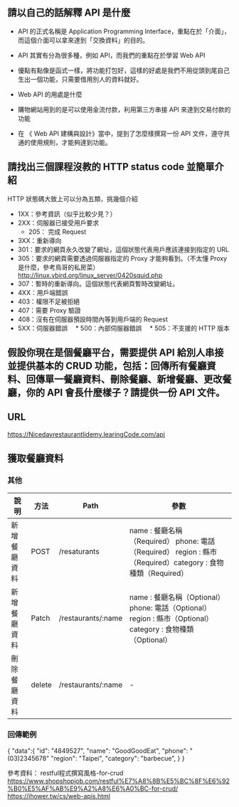 ﻿## 請以自己的話解釋 API 是什麼

* API 的正式名稱是 Application Programming Interface，重點在於「介面」，而這個介面可以拿來達到「交換資料」的目的。
 * API 其實有分為很多種，例如 API，而我們的重點在於學習 Web API
 * 優點有點像是函式一樣，將功能打包好，這樣的好處是我們不用從頭到尾自己生出一個功能，只需要借用別人的資料就好。


* Web API 的用處是什麼


 * 購物網站用到的是可以使用金流付款，利用第三方串接 API 來達到交易付款的功能
 
 * 在 《 Web API 建構與設計》當中，提到了怎麼樣撰寫一份 API 文件，遵守共通的使用規則，才能夠達到功能。


## 請找出三個課程沒教的 HTTP status code 並簡單介紹

 HTTP 狀態碼大致上可以分為五類，挑幾個介紹
 
 * 1XX：參考資訊（似乎比較少見？）
 * 2XX：伺服器已接受用戶要求
   * 205： 完成 Request
 * 3XX：重新導向
  * 301：要求的網頁永久改變了網址，這個狀態代表用戶應該連接到指定的 URL 
  * 305：要求的網頁需要透過伺服器指定的 Proxy 才能夠看到。（不太懂 Proxy 是什麼，參考鳥哥的私房菜）http://linux.vbird.org/linux_server/0420squid.php
  * 307：暫時的重新導向。這個狀態代表網頁暫時改變網址。
 * 4XX：用戶端錯誤
  * 403：權限不足被拒絕
  * 407：需要 Proxy 驗證
  * 408：沒有在伺服器預設時間內等到用戶端的 Request
 * 5XX：伺服器錯誤
　* 500：內部伺服器錯誤
　* 505：不支援的 HTTP 版本


## 假設你現在是個餐廳平台，需要提供 API 給別人串接並提供基本的 CRUD 功能，包括：回傳所有餐廳資料、回傳單一餐廳資料、刪除餐廳、新增餐廳、更改餐廳，你的 API 會長什麼樣子？請提供一份 API 文件。

## URL
https://Nicedayrestaurantlidemy.learingCode.com/api

## 獲取餐廳資料

### 其他
| 說明      | 方法      | Path     | 參數 |
| -------- | -------- | -------- |----  |
| 新增餐廳資料| POST | /resaturants|name : 餐廳名稱 （Required） phone: 電話（Required）  region : 縣市（Required）category : 食物種類（Required）  |
|新增餐廳資料|Patch| /restaurants/:name|name : 餐廳名稱（Optional）phone: 電話（Optional）region : 縣市（Optional）category : 食物種類（Optional）
刪除餐廳資料|delete| /restaurants/:name|-|

### 回傳範例

{
  "data":{
    "id": "4849527",
    "name": "GoodGoodEat",
    "phone": "(03)2345678"
    "region": "Taipei",
    "category": "barbecue",
  }
}

參考資料：
restful程式撰寫風格-for-crud
https://www.shopshopjob.com/restful%E7%A8%8B%E5%BC%8F%E6%92%B0%E5%AF%AB%E9%A2%A8%E6%A0%BC-for-crud/
https://ihower.tw/cs/web-apis.html